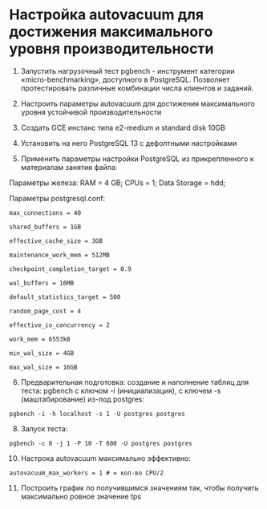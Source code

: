 # Настройка autovacuum для достижения максимального уровня производительности

1. Запустить нагрузочный тест pgbench - инструмент категории «micro-benchmarking», доступного в PostgreSQL. Позволяет протестировать различные комбинации числа клиентов и заданий.

2. Настроить параметры autovacuum для достижения максимального уровня устойчивой производительности

3. Создать GCE инстанс типа e2-medium и standard disk 10GB

4. Установить на него PostgreSQL 13 с дефолтными настройками

5. Применить параметры настройки PostgreSQL из прикрепленного к материалам занятия файла:

Параметры железа:
RAM = 4 GB;
CPUs = 1;
Data Storage = hdd;

Параметры postgresql.conf:
```
max_connections = 40

shared_buffers = 1GB

effective_cache_size = 3GB

maintenance_work_mem = 512MB

checkpoint_completion_target = 0.9

wal_buffers = 16MB

default_statistics_target = 500

random_page_cost = 4

effective_io_concurrency = 2

work_mem = 6553kB

min_wal_size = 4GB

max_wal_size = 16GB
```
6. Предварительная подготовка: создание и наполнение таблиц для теста: pgbench с ключом -i (инициализация), с ключем -s (маштабирование) из-под postgres:
```
pgbench -i -h localhost -s 1 -U postgres postgres
```

8. Запуск теста: 
```
pgbench -c 8 -j 1 -P 10 -T 600 -U postgres postgres
```
10. Настрока autovacuum максимально эффективно:
```
autovacuum_max_workers = 1 # = кол-во CPU/2

```

11. Построить график по получившимся значениям так, чтобы получить максимально ровное значение tps
